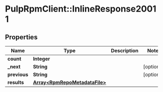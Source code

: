 # PulpRpmClient::InlineResponse20011

## Properties
Name | Type | Description | Notes
------------ | ------------- | ------------- | -------------
**count** | **Integer** |  | 
**_next** | **String** |  | [optional] 
**previous** | **String** |  | [optional] 
**results** | [**Array&lt;RpmRepoMetadataFile&gt;**](RpmRepoMetadataFile.md) |  | 


